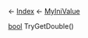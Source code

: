 ← [Index](Api-Index) ← [MyIniValue](VRage.Game.ModAPI.Ingame.Utilities.MyIniValue)

[bool](System.Boolean) TryGetDouble()